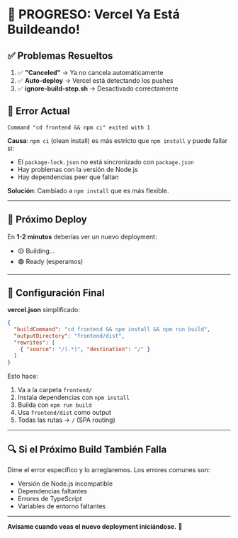 # 🎉 PROGRESO: Vercel Ya Está Buildeando!

## ✅ Problemas Resueltos

1. ✅ **"Canceled"** → Ya no cancela automáticamente
2. ✅ **Auto-deploy** → Vercel está detectando los pushes
3. ✅ **ignore-build-step.sh** → Desactivado correctamente

## 🔧 Error Actual

```
Command "cd frontend && npm ci" exited with 1
```

**Causa**: `npm ci` (clean install) es más estricto que `npm install` y puede fallar si:
- El `package-lock.json` no está sincronizado con `package.json`
- Hay problemas con la versión de Node.js
- Hay dependencias peer que faltan

**Solución**: Cambiado a `npm install` que es más flexible.

---

## 🚀 Próximo Deploy

En **1-2 minutos** deberías ver un nuevo deployment:
- 🟡 Building...
- 🟢 Ready (esperamos)

---

## 📝 Configuración Final

**vercel.json** simplificado:
```json
{
  "buildCommand": "cd frontend && npm install && npm run build",
  "outputDirectory": "frontend/dist",
  "rewrites": [
    { "source": "/(.*)", "destination": "/" }
  ]
}
```

Esto hace:
1. Va a la carpeta `frontend/`
2. Instala dependencias con `npm install`
3. Builda con `npm run build`
4. Usa `frontend/dist` como output
5. Todas las rutas → `/` (SPA routing)

---

## 🔍 Si el Próximo Build También Falla

Dime el error específico y lo arreglaremos. Los errores comunes son:
- Versión de Node.js incompatible
- Dependencias faltantes
- Errores de TypeScript
- Variables de entorno faltantes

---

**Avísame cuando veas el nuevo deployment iniciándose.** 🚀
